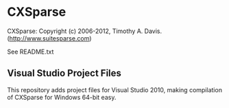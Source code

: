 CXSparse
========
CXSparse: Copyright (c) 2006-2012, Timothy A. Davis.
(http://www.suitesparse.com)

See README.txt

Visual Studio Project Files
---------------------------
This repository adds project files for Visual Studio 2010, making compilation of CXSparse for Windows 64-bit easy.


